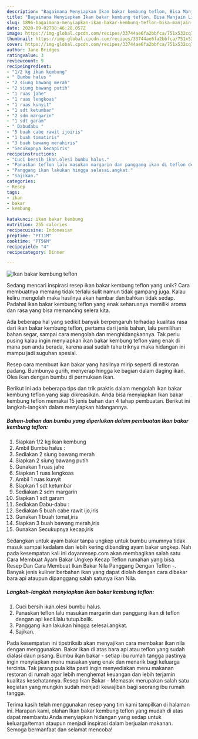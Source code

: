 ```yaml
---
description: "Bagaimana Menyiapkan Ikan bakar kembung teflon, Bisa Manjain Lidah"
title: "Bagaimana Menyiapkan Ikan bakar kembung teflon, Bisa Manjain Lidah"
slug: 1896-bagaimana-menyiapkan-ikan-bakar-kembung-teflon-bisa-manjain-lidah
date: 2020-09-02T08:46:28.057Z
image: https://img-global.cpcdn.com/recipes/33744ae6fa2bbfca/751x532cq70/ikan-bakar-kembung-teflon-foto-resep-utama.jpg
thumbnail: https://img-global.cpcdn.com/recipes/33744ae6fa2bbfca/751x532cq70/ikan-bakar-kembung-teflon-foto-resep-utama.jpg
cover: https://img-global.cpcdn.com/recipes/33744ae6fa2bbfca/751x532cq70/ikan-bakar-kembung-teflon-foto-resep-utama.jpg
author: Jane Bridges
ratingvalue: 3
reviewcount: 9
recipeingredient:
- "1/2 kg ikan kembung"
- " Bumbu halus "
- "2 siung bawang merah"
- "2 siung bawang putih"
- "1 ruas jahe"
- "1 ruas lengkoas"
- "1 ruas kunyit"
- "1 sdt ketumbar"
- "2 sdm margarin"
- "1 sdt garam"
- " Dabudabu "
- "5 buah cabe rawit ijoiris"
- "1 buah tomatiris"
- "3 buah bawang merahiris"
- "Secukupnya kecapiris"
recipeinstructions:
- "Cuci bersih ikan.olesi bumbu halus."
- "Panaskan teflon lalu masukan margarin dan panggang ikan di teflon dengan api kecil.lalu tutup.balik."
- "Panggang ikan lakukan hingga selesai.angkat."
- "Sajikan."
categories:
- Resep
tags:
- ikan
- bakar
- kembung

katakunci: ikan bakar kembung 
nutrition: 255 calories
recipecuisine: Indonesian
preptime: "PT11M"
cooktime: "PT56M"
recipeyield: "4"
recipecategory: Dinner

---
```



![Ikan bakar kembung teflon](https://img-global.cpcdn.com/recipes/33744ae6fa2bbfca/751x532cq70/ikan-bakar-kembung-teflon-foto-resep-utama.jpg)

Sedang mencari inspirasi resep ikan bakar kembung teflon yang unik? Cara membuatnya memang tidak terlalu sulit namun tidak gampang juga. Kalau keliru mengolah maka hasilnya akan hambar dan bahkan tidak sedap. Padahal ikan bakar kembung teflon yang enak seharusnya memiliki aroma dan rasa yang bisa memancing selera kita.

Ada beberapa hal yang sedikit banyak berpengaruh terhadap kualitas rasa dari ikan bakar kembung teflon, pertama dari jenis bahan, lalu pemilihan bahan segar, sampai cara mengolah dan menghidangkannya. Tak perlu pusing kalau ingin menyiapkan ikan bakar kembung teflon yang enak di mana pun anda berada, karena asal sudah tahu triknya maka hidangan ini mampu jadi suguhan spesial.

Resep cara membuat ikan bakar yang hasilnya mirip seperti di restoran padang. Bumbunya gurih, menyerap hingga ke bagian dalam daging ikan. Oles ikan dengan bumbu di permukaan ikan.


Berikut ini ada beberapa tips dan trik praktis dalam mengolah ikan bakar kembung teflon yang siap dikreasikan. Anda bisa menyiapkan Ikan bakar kembung teflon memakai 15 jenis bahan dan 4 tahap pembuatan. Berikut ini langkah-langkah dalam menyiapkan hidangannya.

<!--inarticleads1-->

##### Bahan-bahan dan bumbu yang diperlukan dalam pembuatan Ikan bakar kembung teflon:

1. Siapkan 1/2 kg ikan kembung
1. Ambil  Bumbu halus :
1. Sediakan 2 siung bawang merah
1. Siapkan 2 siung bawang putih
1. Gunakan 1 ruas jahe
1. Siapkan 1 ruas lengkoas
1. Ambil 1 ruas kunyit
1. Siapkan 1 sdt ketumbar
1. Sediakan 2 sdm margarin
1. Siapkan 1 sdt garam
1. Sediakan  Dabu-dabu :
1. Sediakan 5 buah cabe rawit ijo,iris
1. Gunakan 1 buah tomat,iris
1. Siapkan 3 buah bawang merah,iris
1. Gunakan Secukupnya kecap,iris


Sedangkan untuk ayam bakar tanpa ungkep untuk bumbu umumnya tidak masuk sampai kedalam dan lebih kering dibanding ayam bakar ungkep. Nah pada kesempatan kali ini doyanresep.com akan membagikan salah satu Cara Membuat Ayam Bakar Ungkep Kecap Teflon rumahan yang bisa. Resep Dan Cara Membuat Ikan Bakar Nila Panggang Dengan Teflon -. Banyak jenis kuliner berbahan ikan yang dapat diolah dengan cara dibakar bara api ataupun dipanggang salah satunya ikan Nila. 

<!--inarticleads2-->

##### Langkah-langkah menyiapkan Ikan bakar kembung teflon:

1. Cuci bersih ikan.olesi bumbu halus.
1. Panaskan teflon lalu masukan margarin dan panggang ikan di teflon dengan api kecil.lalu tutup.balik.
1. Panggang ikan lakukan hingga selesai.angkat.
1. Sajikan.


Pada kesempatan ini tipstriksib akan menyajikan cara membakar ikan nila dengan menggunakan. Bakar ikan di atas bara api atau teflon yang sudah dialasi daun pisang. Bumbu ikan bakar - setiap ibu rumah tangga pastinya ingin menyiapkan menu masakan yang enak dan menarik bagi keluarga tercinta. Tak jarang pula kita pasti ingin menyediakan menu makanan restoran di rumah agar lebih menghemat keuangan dan lebih terjamin kualitas kesehatannya. Resep Ikan Bakar - Memasak merupakan salah satu kegiatan yang mungkin sudah menjadi kewajiban bagi seorang ibu rumah tangga. 

Terima kasih telah menggunakan resep yang tim kami tampilkan di halaman ini. Harapan kami, olahan Ikan bakar kembung teflon yang mudah di atas dapat membantu Anda menyiapkan hidangan yang sedap untuk keluarga/teman ataupun menjadi inspirasi dalam berjualan makanan. Semoga bermanfaat dan selamat mencoba!
